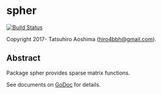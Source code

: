 # spher
[![Build Status](https://travis-ci.org/hiro4bbh/spher.svg?branch=master)](https://travis-ci.org/hiro4bbh/spher)

Copyright 2017- Tatsuhiro Aoshima (hiro4bbh@gmail.com).

## Abstract
Package spher provides sparse matrix functions.

See documents on [GoDoc](https://godoc.org/github.com/hiro4bbh/spher) for details.
